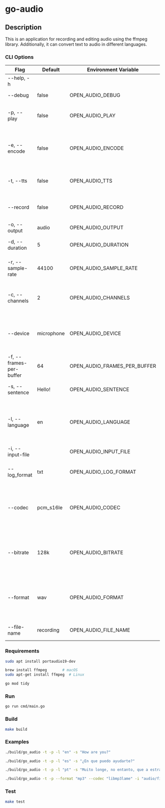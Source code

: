 # go-audio

## Description

This is an application for recording and editing audio using the ffmpeg library. Additionally, it can convert text to audio in different languages.

### CLI Options

| Flag                    | Default    | Environment Variable         | Description                                                                         |
|-------------------------|------------|------------------------------|-------------------------------------------------------------------------------------|
| --help, -h              |            |                              | show help                                                                           |
| --debug                 | false      | OPEN_AUDIO_DEBUG             | Debug mode                                                                          |
| -p, --play              | false      | OPEN_AUDIO_PLAY              | play audio file in default player                                                   |
| -e, --encode            | false      | OPEN_AUDIO_ENCODE            | encode audio file with custom codec, bitrate and format                             |
| -t, --tts               | false      | OPEN_AUDIO_TTS               | Option to generate text to speech                                                   |
| --record                | false      | OPEN_AUDIO_RECORD            | record audio from microphone or board                                               |
| -o, --output            | audio      | OPEN_AUDIO_OUTPUT            | output file directory                                                               |
| -d, --duration          | 5          | OPEN_AUDIO_DURATION          | duration of recording in seconds                                                    |
| -r, --sample-rate       | 44100      | OPEN_AUDIO_SAMPLE_RATE       | sample rate to use for recording audio                                              |
| -c, --channels          | 2          | OPEN_AUDIO_CHANNELS          | number of channels to use for recording audio                                       |
| --device                | microphone | OPEN_AUDIO_DEVICE            | device to record from, available devices: microphone, board                         |
| -f, --frames-per-buffer | 64         | OPEN_AUDIO_FRAMES_PER_BUFFER | frames per buffer for recording audio                                               |
| -s, --sentence          | Hello!     | OPEN_AUDIO_SENTENCE          | input text to encode to speech                                                      |
| -l, --language          | en         | OPEN_AUDIO_LANGUAGE          | language to use for text to speech, available languages: en, es, pt, fr, it, ru, de |
| -i, --input-file        |            | OPEN_AUDIO_INPUT_FILE        | input file to encode                                                                |
| --log_format            | txt        | OPEN_AUDIO_LOG_FORMAT        | log format, available formats: txt, json                                            |
| --codec                 | pcm_s16le  | OPEN_AUDIO_CODEC             | codec to use for audio file, example codecs: pcm_s16le, pcm_s24le                   |
| --bitrate               | 128k       | OPEN_AUDIO_BITRATE           | bitrate to use for audio file, example bitrates: 128k, 256k, 512k                   |
| --format                | wav        | OPEN_AUDIO_FORMAT            | format to use for audio file, example formats: wav, mp3, ogg                        |
| --file-name             | recording  | OPEN_AUDIO_FILE_NAME         | file name to use for audio file                                                     |

### Requirements

```bash
sudo apt install portaudio19-dev
```

```bash
brew install ffmpeg       # macOS
sudo apt-get install ffmpeg  # Linux
```

```bash
go mod tidy
```

### Run

```bash
go run cmd/main.go
```

### Build

```bash
make build
```

### Examples

```bash
./build/go_audio -t -p -l "en" -s "How are you?"
```

```bash
./build/go_audio -t -p -l "es" -s "¿En que puedo ayudarte?"
```

```bash
./build/go_audio -t -p -l "pt" -s "Muito longe, no entanto, que a estrada é muito longa."
```

```bash
./build/go_audio -t -p --format "mp3" --codec "libmp3lame" -i "audio/file_name_to_mp3.wav" -e
```

### Test

```bash
make test
```